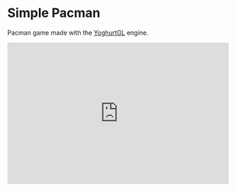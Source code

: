 # Simple Pacman

Pacman game made with the [YoghurtGL](https://github.com/BorisVassilev1/yoghurtgl) engine. 

<iframe frameborder="0" src="https://itch.io/embed-upload/8617110?color=3b2d41" allowfullscreen="" width="500" height="320"><a href="https://borisvassilev.itch.io/simplified-pacman">Play Simplified Pacman on itch.io</a></iframe>